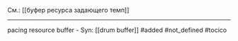 См.: [[буфер ресурса задающего темп]]
<hr/>

pacing resource buffer - 
Syn: [[drum buffer]]
#added 
#not_defined 
#tocico 